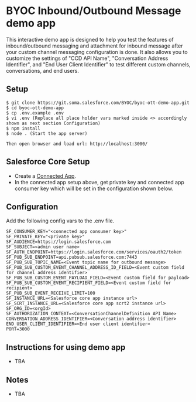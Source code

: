 # BYOC Inbound/Outbound Message demo app
This interactive demo app is designed to help you test the features of inbound/outbound messaging and attachment for inbound message after your custom channel messaging configuration is done. It also allows you to customize the settings of "CCD API Name", "Conversation Address Identifier", and "End User Client Identifier" to test different custom channels, conversations, and end users.

## Setup

```
$ git clone https://git.soma.salesforce.com/BYOC/byoc-ott-demo-app.git
$ cd byoc-ott-demo-app
$ cp .env.example .env
$ vi .env (Replace all place holder vars marked inside <> accordingly shown as next section Configuration)
$ npm install
$ node . (Start the app server)

Then open browser and load url: http://localhost:3000/
```

## Salesforce Core Setup

- Create a [Connected App](https://git.soma.salesforce.com/service-cloud-realtime/scrt2-interaction-service/blob/master/CONNECTED_APP.md).
- In the connected app setup above, get private key and connected app consumer key which will be set in the configuration shown below.

## Configuration
Add the following config vars to the .env file.

```
SF_CONSUMER_KEY="<connected app consumer key>"
SF_PRIVATE_KEY="<private key>"
SF_AUDIENCE=https://login.salesforce.com
SF_SUBJECT=<admin user name>
SF_AUTH_ENDPOINT=https://login.salesforce.com/services/oauth2/token
SF_PUB_SUB_ENDPOINT=api.pubsub.salesforce.com:7443
SF_PUB_SUB_TOPIC_NAME=<Event topic name for outbound message>
SF_PUB_SUB_CUSTOM_EVENT_CHANNEL_ADDRESS_ID_FIELD=<Event custom field for channel address identifier>
SF_PUB_SUB_CUSTOM_EVENT_PAYLOAD_FIELD=<Event custom field for payload>
SF_PUB_SUB_CUSTOM_EVENT_RECIPIENT_FIELD=<Event custom field for recipient>
SF_PUB_SUB_EVENT_RECEIVE_LIMIT=100
SF_INSTANCE_URL=<Salesforce core app instance url>
SF_SCRT_INSTANCE_URL=<Salesforce core app scrt2 instance url>
SF_ORG_ID=<orgId>
SF_AUTHORIZATION_CONTEXT=<ConversationChannelDefinition API Name>
CONVERSATION_ADDRESS_IDENTIFIER=<Conversation address identifier>
END_USER_CLIENT_IDENTIFIER=<End user client identifier>
PORT=3000
```

## Instructions for using demo app
- TBA

## Notes
- TBA
